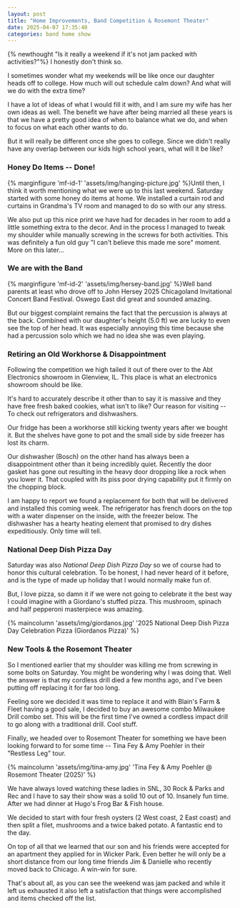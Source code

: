 ```yaml
---
layout: post
title: "Home Improvements, Band Competition & Rosemont Theater"
date: 2025-04-07 17:35:40
categories: band home show
---
```


{% newthought "Is it really a weekend if it's not jam packed with activities?"%} I honestly don't think so. <!--more-->

I sometimes wonder what my weekends will be like once our daughter heads off to college. How much will out schedule calm down? And what will we do with the extra time?

I have a lot of ideas of what I would fill it with, and I am sure my wife has her own ideas as well. The benefit we have after being married all these years is that we have a pretty good idea of when to balance what we do, and when to focus on what each other wants to do.

But it will really be different once she goes to college. Since we didn't really have any overlap between our kids high school years, what will it be like?

### Honey Do Items -- Done!

{% marginfigure 'mf-id-1' 'assets/img/hanging-picture.jpg' %}Until then, I think it worth mentioning what we were up to this last weekend. Saturday started with some honey do items at home. We installed a curtain rod and curtains in Grandma's TV room and managed to do so with our any stress.

We also put up this nice print we have had for decades in her room to add a little something extra to the decor. And in the process I managed to tweak my shoulder while manually screwing in the screws for both activities. This was definitely a fun old guy "I can't believe this made me sore" moment. More on this later...

### We are with the Band

{% marginfigure 'mf-id-2' 'assets/img/hersey-band.jpg' %}Well band parents at least who drove off to John Hersey 2025 Chicagoland Invitational Concert Band Festival. Oswego East did great and sounded amazing.

But our biggest complaint remains the fact that the percussion is always at the back. Combined with our daughter's height (5.0 ft) we are lucky to even see the top of her head. It was especially annoying this time because she had a percussion solo which we had no idea she was even playing.

### Retiring an Old Workhorse & Disappointment

Following the competition we high tailed it out of there over to the Abt Electronics showroom in Glenview, IL. This place is what an electronics showroom should be like.

It's hard to accurately describe it other than to say it is massive and they have free fresh baked cookies, what isn't to like? Our reason for visiting -- To check out refrigerators and dishwashers.

Our fridge has been a workhorse still kicking twenty years after we bought it. But the shelves have gone to pot and the small side by side freezer has lost its charm.

Our dishwasher (Bosch) on the other hand has always been a disappointment other than it being incredibly quiet. Recently the door gasket has gone out resulting in the heavy door dropping like a rock when you lower it. That coupled with its piss poor drying capability put it firmly on the chopping block.

I am happy to report we found a replacement for both that will be delivered and installed this coming week. The refrigerator has french doors on the top with a water dispenser on the inside, with the freezer below. The dishwasher has a hearty heating element that promised to dry dishes expeditiously. Only time will tell.

### National Deep Dish Pizza Day
Saturday was also *National Deep Dish Pizza Day* so we of course had to honor this cultural celebration. To be honest, I had never heard of it before, and is the type of made up holiday that I would normally make fun of.

But, I love pizza, so damn it if we were not going to celebrate it the best way I could imagine with a Giordano's stuffed pizza. This mushroom, spinach and half pepperoni masterpiece was amazing.

{% maincolumn 'assets/img/giordanos.jpg' '2025 National Deep Dish Pizza Day Celebration Pizza (Giordanos Pizza)' %}



### New Tools & the Rosemont Theater

So I mentioned earlier that my shoulder was killing me from screwing in some bolts on Saturday. You might be wondering why I was doing that. Well the answer is that my cordless drill died a few months ago, and I've been putting off replacing it for far too long.

Feeling sore we decided it was time to replace it and with Blain's Farm & Fleet having a good sale, I decided to buy an awesome combo Milwaukee Drill combo set. This will be the first time I've owned a cordless impact drill to go along with a traditional drill. Cool stuff.

Finally, we headed over to Rosemont Theater for something we have been looking forward to for some time -- Tina Fey & Amy Poehler in their "Restless Leg" tour.

{% maincolumn 'assets/img/tina-amy.jpg' 'Tina Fey & Amy Poehler @ Rosemont Theater (2025)' %}

We have always loved watching these ladies in SNL, 30 Rock & Parks and Rec and I have to say their show was a solid 10 out of 10. Insanely fun time. After we had dinner at Hugo's Frog Bar & Fish house.

We decided to start with four fresh oysters (2 West coast, 2 East coast) and then split a filet, mushrooms and a twice baked potato. A fantastic end to the day.

On top of all that we learned that our son and his friends were accepted for an apartment they applied for in Wicker Park. Even better he will only be a short distance from our long time friends Jim & Danielle who recently moved back to Chicago. A win-win for sure.

That's about all, as you can see the weekend was jam packed and while it left us exhausted it also left a satisfaction that things were accomplished and items checked off the list.
